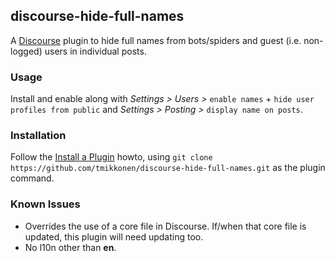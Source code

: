 ## discourse-hide-full-names

A [Discourse](https://github.com/discourse/discourse) plugin to hide full names from bots/spiders and guest (i.e. non-logged) users in individual posts.

### Usage

Install and enable along with _Settings > Users >_ `enable names` + `hide user profiles from public` and _Settings > Posting >_ `display name on posts`.

### Installation

Follow the [Install a Plugin](https://meta.discourse.org/t/install-a-plugin/19157) howto, using
`git clone https://github.com/tmikkonen/discourse-hide-full-names.git` as the plugin command.

### Known Issues
* Overrides the use of a core file in Discourse. If/when that core file is updated, this plugin will need updating too.
* No l10n other than **en**.
